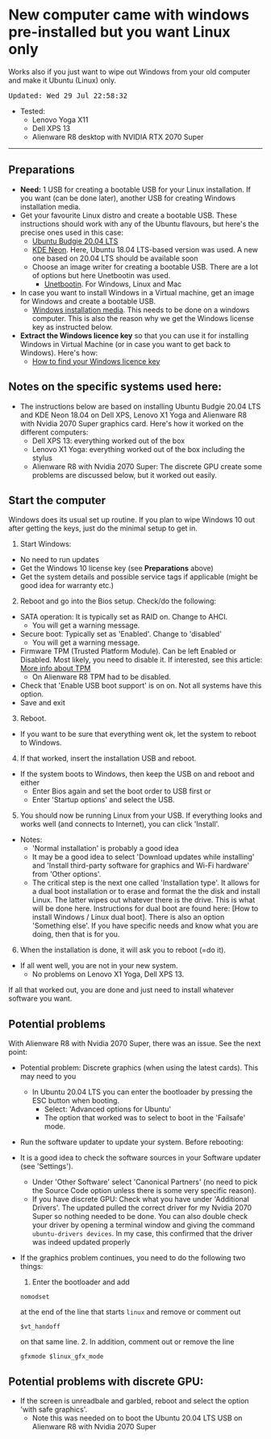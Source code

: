 # New computer came with windows pre-installed but you want Linux only

Works also if you just want to wipe out Windows from your old computer and make it Ubuntu (Linux) only. 

<tt>Updated: Wed 29 Jul 22:58:32</tt>

- Tested:
  - Lenovo Yoga X11
  - Dell XPS 13
  - Alienware R8 desktop with NVIDIA RTX 2070 Super
-------------------------------

## Preparations

- **Need:** 1 USB for creating a bootable USB for your Linux installation. If you want (can be done later), another USB for creating Windows installation media.
- Get your favourite Linux distro and create a bootable USB. These instructions should work with any of the Ubuntu flavours, but here's the precise ones used in this case:
  - [Ubuntu Budgie 20.04 LTS](https://ubuntubudgie.org/downloads/)
  - [KDE Neon](https://neon.kde.org/download). Here, Ubuntu 18.04 LTS-based version was used. A new one based on 20.04 LTS should be available soon
  - Choose an image writer for creating a bootable USB. There are a lot of options but here Unetbootin was used.
    - [Unetbootin](https://unetbootin.github.io/). For Windows, Linux and Mac
- In case you want to install Windows in a Virtual machine, get an image for Windows and create a bootable USB. 
  - [Windows installation media](https://support.microsoft.com/en-ca/help/15088/windows-10-create-installation-media). This needs to be done on a windows computer. This is also the reason why we get the Windows license key as instructed below.  
- **Extract the Windows licence key** so that you can use it for installing Windows in Virtual Machine (or in case you want to get back to Windows). Here's how:
  - [How to find your Windows licence key](windows-licence-key.md)

## Notes on the specific systems used here:

- The instructions below are based on installing Ubuntu Budgie 20.04 LTS and KDE Neon 18.04 on Dell XPS, Lenovo X1 Yoga and Alienware R8 with Nvidia 2070 Super graphics card. Here's how it worked on the different computers:
  - Dell XPS 13: everything worked out of the box
  - Lenovo X1 Yoga: everything worked out of the box including the stylus
  - Alienware R8 with Nvidia 2070 Super: The discrete GPU create some problems are discussed below, but it worked out easily.

## Start the computer

Windows does its usual set up routine. If you plan to wipe Windows 10 out after getting the keys, just do the minimal setup to get in.

1. Start Windows:
  - No need to run updates
  - Get the Windows 10 license key (see **Preparations** above)
  - Get the system details and possible service tags if applicable (might be good idea for warranty etc.) 

2. Reboot and go into the Bios setup. Check/do the following:
  - SATA operation: It is typically set as RAID on. Change to AHCI. 
    - You will get a warning message. 
  - Secure boot: Typically set as 'Enabled'. Change to 'disabled'
    - You will get a warning message. 
  - Firmware TPM (Trusted Platform Module). Can be left Enabled or Disabled. Most likely, you need to disable it. If interested, see this article: [More info about TPM](https://www.linux-magazine.com/Issues/2018/206/Trusted-Platform-Module)
    - On Alienware R8 TPM had to be disabled.
  - Check that 'Enable USB boot support' is on on. Not all systems have this option. 
  - Save and exit
3. Reboot.
  - If you want to be sure that everything went ok, let the system to reboot to Windows. 
4. If that worked, insert the installation USB and reboot.
  - If the system boots to Windows, then keep the USB on and reboot and either
     - Enter Bios again and set the boot order to USB first or
     - Enter 'Startup options' and select the USB.
5. You should now be running Linux from your USB. If everything looks and works well (and connects to Internet), you can click 'Install'. 
  - Notes:
    - 'Normal installation' is probably a good idea
    - It may be a good idea to select 'Download updates while installing' and 'Install third-party software for graphics and Wi-Fi hardware' from 'Other options'. 
    - The critical step is the next one called  'Installation type'. It allows for a dual boot installation or to erase and format the the disk and install Linux. The latter wipes out whatever there is the drive. This is what will be done here. Instructions for dual boot are found here: [How to install Windows / Linux dual boot]. There is also an option 'Something else'. If you have specific needs and know what you are doing, then that is for you. 
    
6. When the installation is done, it will ask you to reboot (=do it).
- If all went well, you are not in your new system. 
  - No problems on Lenovo X1 Yoga, Dell XPS 13. 
  
If all that worked out, you are done and just need to install whatever software you want. 
 
## Potential problems 

With Alienware R8 with Nvidia 2070 Super, there was an issue. See the next point: 
  - Potential problem: Discrete graphics (when using the latest cards). This may need to you 
    - In Ubuntu 20.04 LTS you can enter the bootloader by pressing the ESC button when booting.
      - Select: 'Advanced options for Ubuntu'
      - The option that worked was to select to boot in the 'Failsafe' mode. 
  
- Run the software updater to update your system. Before rebooting:
 - It is a good idea to check the software sources in your Software updater (see 'Settings'). 
   - Under 'Other Software' select 'Canonical Partners' (no need to pick the Source Code option unless there is some very specific reason).
   - If you have discrete GPU: Check what you have under 'Additional Drivers'. The updated pulled the correct driver for my Nvidia 2070 Super so nothing needed to be done. You can also double check your driver by opening a terminal window and giving the command `ubuntu-drivers devices`. In my case, this confirmed that the driver was indeed updated properly    

- If the graphics problem continues, you need to do the following two things:
  1. Enter the bootloader and add
  ```
  nomodset 
  ```
  at the end of the line that starts `linux` and remove or comment out
  ```
  $vt_handoff
  ```
  on that same line.
  2. In addition, comment out or remove the line
  ```
  gfxmode $linux_gfx_mode
  ```
    
## Potential problems with discrete GPU:
- If the screen is unreadbale and garbled, reboot and select the option 'with safe graphics'. 
  - Note this was needed on to boot the Ubuntu 20.04 LTS USB on Alienware R8 with Nvidia 2070 Super


